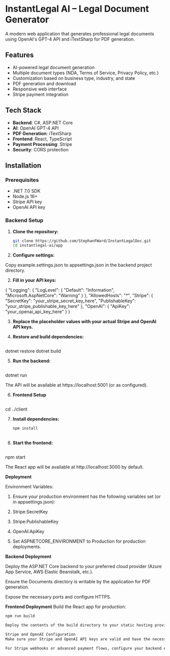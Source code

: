 # InstantLegal AI – Legal Document Generator

A modern web application that generates professional legal documents using OpenAI's GPT-4 API and iTextSharp for PDF generation.

## Features

- AI-powered legal document generation
- Multiple document types (NDA, Terms of Service, Privacy Policy, etc.)
- Customization based on business type, industry, and state
- PDF generation and download
- Responsive web interface
- Stripe payment integration

## Tech Stack

- **Backend**: C#, ASP.NET Core
- **AI**: OpenAI GPT-4 API
- **PDF Generation**: iTextSharp
- **Frontend**: React, TypeScript
- **Payment Processing**: Stripe
- **Security**: CORS protection

## Installation

### Prerequisites

- .NET 7.0 SDK
- Node.js 16+
- Stripe API key
- OpenAI API key

### Backend Setup

1. **Clone the repository:**

   ```bash
   git clone https://github.com/StephanFWard/InstantLegalDoc.git
   cd instantlegal-ai/app
   
2. **Configure settings:**

Copy example.settings.json to appsettings.json in the backend project directory.

2. **Fill in your API keys:**

{
  "Logging": {
    "LogLevel": {
      "Default": "Information",
      "Microsoft.AspNetCore": "Warning"
    }
  },
  "AllowedHosts": "*",
  "Stripe": {
    "SecretKey": "your_stripe_secret_key_here",
    "PublishableKey": "your_stripe_publishable_key_here"
  },
  "OpenAI": {
    "ApiKey": "your_openai_api_key_here"
  }
}

3. **Replace the placeholder values with your actual Stripe and OpenAI API keys.**

4. **Restore and build dependencies:**

   ```bash
  dotnet restore
  dotnet build
  
5. **Run the backend:**

   ```bash
  dotnet run
  
The API will be available at https://localhost:5001 (or as configured).

6. **Frontend Setup**

   ```bash
  cd ../client
  
7. **Install dependencies:**

   ```bash
   npm install
  
8. **Start the frontend:**

   ```bash
  npm start
  
The React app will be available at http://localhost:3000 by default.

**Deployment**

Environment Variables:

1. Ensure your production environment has the following variables set (or in appsettings.json):

2. Stripe:SecretKey

3. Stripe:PublishableKey

4. OpenAI:ApiKey

5. Set ASPNETCORE_ENVIRONMENT to Production for production deployments.

**Backend Deployment**

Deploy the ASP.NET Core backend to your preferred cloud provider (Azure App Service, AWS Elastic Beanstalk, etc.).

Ensure the Documents directory is writable by the application for PDF generation.

Expose the necessary ports and configure HTTPS.

**Frontend Deployment**
Build the React app for production:


   ```bash
   npm run build

Deploy the contents of the build directory to your static hosting provider (Vercel, Netlify, AWS S3, etc.).

Stripe and OpenAI Configuration
Make sure your Stripe and OpenAI API keys are valid and have the necessary permissions.

For Stripe webhooks or advanced payment flows, configure your backend endpoint URLs in the Stripe dashboard.
